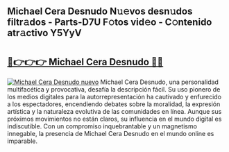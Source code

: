 ## Michael Cera Desnudo N𝚞𝚎vos desn𝚞dos filtr𝚊dos - Parts-D7U F𝚘tos vid𝚎o - C𝚘ntenido atr𝚊ctivo Y5YyV

# <h2><a href="http://mbb866.tromn.icu/?c=Michael+Cera+Desnudo">🔗👉👉👉 Michael Cera Desnudo 🔗🔗</a></h2>

[![Michael Cera Desnudo nuevo](https://i.imgur.com/pEAQMta.gif)](http://mbb866.tromn.icu/?c=Michael+Cera+Desnudo)
Michael Cera Desnudo, una personalidad multifacética y provocativa, desafía la descripción fácil. Su uso pionero de los medios digitales para la autorrepresentación ha cautivado y enfurecido a los espectadores, encendiendo debates sobre la moralidad, la expresión artística y la naturaleza evolutiva de las comunidades en línea. Aunque sus próximos movimientos no están claros, su influencia en el mundo digital es indiscutible. Con un compromiso inquebrantable y un magnetismo innegable, la presencia de Michael Cera Desnudo en el mundo online es imparable.
